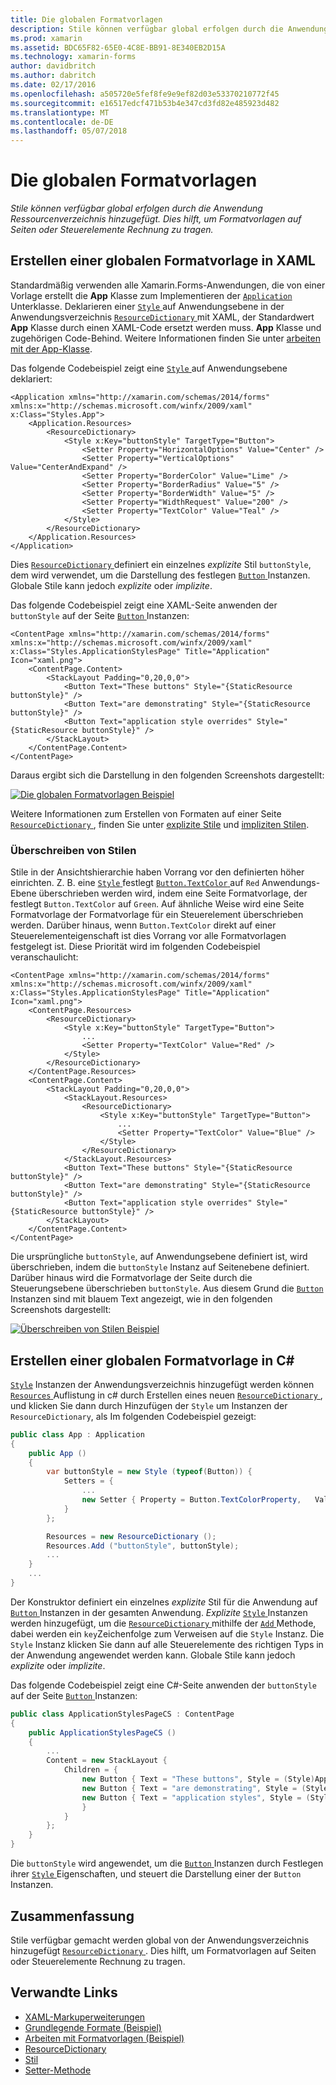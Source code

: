 ```yaml
---
title: Die globalen Formatvorlagen
description: Stile können verfügbar global erfolgen durch die Anwendung Ressourcenverzeichnis hinzugefügt. Dies hilft, um Formatvorlagen auf Seiten oder Steuerelemente Rechnung zu tragen.
ms.prod: xamarin
ms.assetid: BDC65F82-65E0-4C8E-BB91-8E340EB2D15A
ms.technology: xamarin-forms
author: davidbritch
ms.author: dabritch
ms.date: 02/17/2016
ms.openlocfilehash: a505720e5fef8fe9e9ef82d03e53370210772f45
ms.sourcegitcommit: e16517edcf471b53b4e347cd3fd82e485923d482
ms.translationtype: MT
ms.contentlocale: de-DE
ms.lasthandoff: 05/07/2018
---
```

# <a name="global-styles"></a>Die globalen Formatvorlagen

_Stile können verfügbar global erfolgen durch die Anwendung Ressourcenverzeichnis hinzugefügt. Dies hilft, um Formatvorlagen auf Seiten oder Steuerelemente Rechnung zu tragen._

## <a name="creating-a-global-style-in-xaml"></a>Erstellen einer globalen Formatvorlage in XAML

Standardmäßig verwenden alle Xamarin.Forms-Anwendungen, die von einer Vorlage erstellt die **App** Klasse zum Implementieren der [ `Application` ](https://developer.xamarin.com/api/type/Xamarin.Forms.Application/) Unterklasse. Deklarieren einer [ `Style` ](https://developer.xamarin.com/api/type/Xamarin.Forms.Style/) auf Anwendungsebene in der Anwendungsverzeichnis [ `ResourceDictionary` ](https://developer.xamarin.com/api/type/Xamarin.Forms.ResourceDictionary/) mit XAML, der Standardwert **App** Klasse durch einen XAML-Code ersetzt werden muss. **App** Klasse und zugehörigen Code-Behind. Weitere Informationen finden Sie unter [arbeiten mit der App-Klasse](~/xamarin-forms/app-fundamentals/application-class.md).

Das folgende Codebeispiel zeigt eine [ `Style` ](https://developer.xamarin.com/api/type/Xamarin.Forms.Style/) auf Anwendungsebene deklariert:

```xaml
<Application xmlns="http://xamarin.com/schemas/2014/forms" xmlns:x="http://schemas.microsoft.com/winfx/2009/xaml" x:Class="Styles.App">
    <Application.Resources>
        <ResourceDictionary>
            <Style x:Key="buttonStyle" TargetType="Button">
                <Setter Property="HorizontalOptions" Value="Center" />
                <Setter Property="VerticalOptions" Value="CenterAndExpand" />
                <Setter Property="BorderColor" Value="Lime" />
                <Setter Property="BorderRadius" Value="5" />
                <Setter Property="BorderWidth" Value="5" />
                <Setter Property="WidthRequest" Value="200" />
                <Setter Property="TextColor" Value="Teal" />
            </Style>
        </ResourceDictionary>
    </Application.Resources>
</Application>
```

Dies [ `ResourceDictionary` ](https://developer.xamarin.com/api/type/Xamarin.Forms.ResourceDictionary/) definiert ein einzelnes *explizite* Stil `buttonStyle`, dem wird verwendet, um die Darstellung des festlegen [ `Button` ](https://developer.xamarin.com/api/type/Xamarin.Forms.Button/) Instanzen. Globale Stile kann jedoch *explizite* oder *implizite*.

Das folgende Codebeispiel zeigt eine XAML-Seite anwenden der `buttonStyle` auf der Seite [ `Button` ](https://developer.xamarin.com/api/type/Xamarin.Forms.Button/) Instanzen:

```xaml
<ContentPage xmlns="http://xamarin.com/schemas/2014/forms" xmlns:x="http://schemas.microsoft.com/winfx/2009/xaml" x:Class="Styles.ApplicationStylesPage" Title="Application" Icon="xaml.png">
    <ContentPage.Content>
        <StackLayout Padding="0,20,0,0">
            <Button Text="These buttons" Style="{StaticResource buttonStyle}" />
            <Button Text="are demonstrating" Style="{StaticResource buttonStyle}" />
            <Button Text="application style overrides" Style="{StaticResource buttonStyle}" />
        </StackLayout>
    </ContentPage.Content>
</ContentPage>
```

Daraus ergibt sich die Darstellung in den folgenden Screenshots dargestellt:

[![](application-images/application-styles-1.png "Die globalen Formatvorlagen Beispiel")](application-images/application-styles-1-large.png#lightbox "globalen Formatvorlagen-Beispiel")

Weitere Informationen zum Erstellen von Formaten auf einer Seite [ `ResourceDictionary` ](https://developer.xamarin.com/api/type/Xamarin.Forms.ResourceDictionary/), finden Sie unter [explizite Stile](~/xamarin-forms/user-interface/styles/explicit.md) und [impliziten Stilen](~/xamarin-forms/user-interface/styles/implicit.md).

### <a name="overriding-styles"></a>Überschreiben von Stilen

Stile in der Ansichtshierarchie haben Vorrang vor den definierten höher einrichten. Z. B. eine [ `Style` ](https://developer.xamarin.com/api/type/Xamarin.Forms.Style/) festlegt [ `Button.TextColor` ](https://developer.xamarin.com/api/property/Xamarin.Forms.Button.TextColor/) auf `Red` Anwendungs-Ebene überschrieben werden wird, indem eine Seite Formatvorlage, der festlegt `Button.TextColor` auf `Green`. Auf ähnliche Weise wird eine Seite Formatvorlage der Formatvorlage für ein Steuerelement überschrieben werden. Darüber hinaus, wenn `Button.TextColor` direkt auf einer Steuerelementeigenschaft ist dies Vorrang vor alle Formatvorlagen festgelegt ist. Diese Priorität wird im folgenden Codebeispiel veranschaulicht:

```xaml
<ContentPage xmlns="http://xamarin.com/schemas/2014/forms" xmlns:x="http://schemas.microsoft.com/winfx/2009/xaml" x:Class="Styles.ApplicationStylesPage" Title="Application" Icon="xaml.png">
    <ContentPage.Resources>
        <ResourceDictionary>
            <Style x:Key="buttonStyle" TargetType="Button">
                ...
                <Setter Property="TextColor" Value="Red" />
            </Style>
        </ResourceDictionary>
    </ContentPage.Resources>
    <ContentPage.Content>
        <StackLayout Padding="0,20,0,0">
            <StackLayout.Resources>
                <ResourceDictionary>
                    <Style x:Key="buttonStyle" TargetType="Button">
                        ...
                        <Setter Property="TextColor" Value="Blue" />
                    </Style>
                </ResourceDictionary>
            </StackLayout.Resources>
            <Button Text="These buttons" Style="{StaticResource buttonStyle}" />
            <Button Text="are demonstrating" Style="{StaticResource buttonStyle}" />
            <Button Text="application style overrides" Style="{StaticResource buttonStyle}" />
        </StackLayout>
    </ContentPage.Content>
</ContentPage>
```

Die ursprüngliche `buttonStyle`, auf Anwendungsebene definiert ist, wird überschrieben, indem die `buttonStyle` Instanz auf Seitenebene definiert. Darüber hinaus wird die Formatvorlage der Seite durch die Steuerungsebene überschrieben `buttonStyle`. Aus diesem Grund die [ `Button` ](https://developer.xamarin.com/api/type/Xamarin.Forms.Button/) Instanzen sind mit blauem Text angezeigt, wie in den folgenden Screenshots dargestellt:

[![](application-images/application-styles-2.png "Überschreiben von Stilen Beispiel")](application-images/application-styles-2-large.png#lightbox "überschreiben Formatvorlagen-Beispiel")

## <a name="creating-a-global-style-in-c35"></a>Erstellen einer globalen Formatvorlage in C&#35;

[`Style`](https://developer.xamarin.com/api/type/Xamarin.Forms.Style/) Instanzen der Anwendungsverzeichnis hinzugefügt werden können [ `Resources` ](https://developer.xamarin.com/api/property/Xamarin.Forms.VisualElement.Resources/) Auflistung in c# durch Erstellen eines neuen [ `ResourceDictionary` ](https://developer.xamarin.com/api/type/Xamarin.Forms.ResourceDictionary/), und klicken Sie dann durch Hinzufügen der `Style` um Instanzen der `ResourceDictionary`, als Im folgenden Codebeispiel gezeigt:

```csharp
public class App : Application
{
    public App ()
    {
        var buttonStyle = new Style (typeof(Button)) {
            Setters = {
                ...
                new Setter { Property = Button.TextColorProperty,   Value = Color.Teal }
            }
        };

        Resources = new ResourceDictionary ();
        Resources.Add ("buttonStyle", buttonStyle);
        ...
    }
    ...
}
```

Der Konstruktor definiert ein einzelnes *explizite* Stil für die Anwendung auf [ `Button` ](https://developer.xamarin.com/api/type/Xamarin.Forms.Button/) Instanzen in der gesamten Anwendung. *Explizite* [ `Style` ](https://developer.xamarin.com/api/type/Xamarin.Forms.Style/) Instanzen werden hinzugefügt, um die [ `ResourceDictionary` ](https://developer.xamarin.com/api/type/Xamarin.Forms.ResourceDictionary/) mithilfe der [ `Add` ](https://developer.xamarin.com/api/member/Xamarin.Forms.ResourceDictionary.Add/p/System.String/System.Object/) Methode, dabei werden ein `key`Zeichenfolge zum Verweisen auf die `Style` Instanz. Die `Style` Instanz klicken Sie dann auf alle Steuerelemente des richtigen Typs in der Anwendung angewendet werden kann. Globale Stile kann jedoch *explizite* oder *implizite*.

Das folgende Codebeispiel zeigt eine C#-Seite anwenden der `buttonStyle` auf der Seite [ `Button` ](https://developer.xamarin.com/api/type/Xamarin.Forms.Button/) Instanzen:

```csharp
public class ApplicationStylesPageCS : ContentPage
{
    public ApplicationStylesPageCS ()
    {
        ...
        Content = new StackLayout {
            Children = {
                new Button { Text = "These buttons", Style = (Style)Application.Current.Resources ["buttonStyle"] },
                new Button { Text = "are demonstrating", Style = (Style)Application.Current.Resources ["buttonStyle"] },
                new Button { Text = "application styles", Style = (Style)Application.Current.Resources ["buttonStyle"]
                }
            }
        };
    }
}
```

Die `buttonStyle` wird angewendet, um die [ `Button` ](https://developer.xamarin.com/api/type/Xamarin.Forms.Button/) Instanzen durch Festlegen ihrer [ `Style` ](https://developer.xamarin.com/api/property/Xamarin.Forms.VisualElement.Style/) Eigenschaften, und steuert die Darstellung einer der `Button` Instanzen.

## <a name="summary"></a>Zusammenfassung

Stile verfügbar gemacht werden global von der Anwendungsverzeichnis hinzugefügt [ `ResourceDictionary` ](https://developer.xamarin.com/api/type/Xamarin.Forms.ResourceDictionary/). Dies hilft, um Formatvorlagen auf Seiten oder Steuerelemente Rechnung zu tragen.



## <a name="related-links"></a>Verwandte Links

- [XAML-Markuperweiterungen](~/xamarin-forms/xaml/xaml-basics/xaml-markup-extensions.md)
- [Grundlegende Formate (Beispiel)](https://developer.xamarin.com/samples/xamarin-forms/UserInterface/Styles/BasicStyles/)
- [Arbeiten mit Formatvorlagen (Beispiel)](https://developer.xamarin.com/samples/xamarin-forms/WorkingWithStyles/)
- [ResourceDictionary](https://developer.xamarin.com/api/type/Xamarin.Forms.ResourceDictionary/)
- [Stil](https://developer.xamarin.com/api/type/Xamarin.Forms.Style/)
- [Setter-Methode](https://developer.xamarin.com/api/type/Xamarin.Forms.Setter/)
